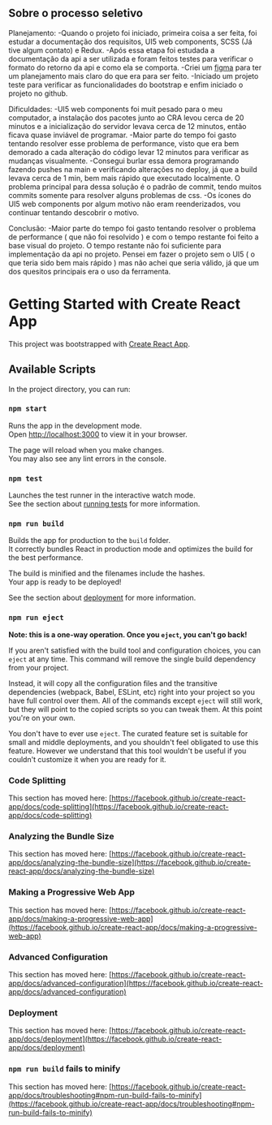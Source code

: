## Sobre o processo seletivo

Planejamento:
-Quando o projeto foi iniciado, primeira coisa a ser feita, foi estudar a documentação dos requisitos, UI5 web components, SCSS (Já tive algum contato) e Redux.
-Após essa etapa foi estudada a documentação da api a ser utilizada e foram feitos testes para verificar o formato do retorno da api e como ela se comporta.
-Criei um [figma](https://www.figma.com/file/6flMM7wOuMnNMpL3eFORGo/Untitled?node-id=0%3A1&t=x0DD8Jex1hBQctNW-0) para ter um planejamento mais claro do que era para ser feito. 
-Iniciado um projeto teste para verificar as funcionalidades do bootstrap e enfim iniciado o projeto no github.

Dificuldades:
-UI5 web components foi muit pesado para o meu computador, a instalação dos pacotes junto ao CRA levou cerca de 20 minutos e a inicialização do servidor levava cerca de 12 minutos, então ficava quase inviável de programar.
-Maior parte do tempo foi gasto tentando resolver esse problema de performance, visto que era bem demorado a cada alteração do código levar 12 minutos para verificar as mudanças visualmente.
-Consegui burlar essa demora programando fazendo pushes na main e verificando alterações no deploy, já que a build levava cerca de 1 min, bem mais rápido que executado localmente. O problema principal para dessa solução é o padrão de commit, tendo muitos commits somente para resolver alguns problemas de css.
-Os ícones do UI5 web components por algum motivo não eram reenderizados, vou continuar tentando descobrir o motivo.

Conclusão:
-Maior parte do tempo foi gasto tentando resolver o problema de performance ( que não foi resolvido ) e com o tempo restante foi feito a base visual do projeto. O tempo restante não foi suficiente para implementação da api no projeto. Pensei em fazer o projeto sem o UI5 ( o que teria sido bem mais rápido ) mas não achei que seria válido, já que um dos quesitos principais era o uso da ferramenta. 


# Getting Started with Create React App

This project was bootstrapped with [Create React App](https://github.com/facebook/create-react-app).

## Available Scripts

In the project directory, you can run:

### `npm start`

Runs the app in the development mode.\
Open [http://localhost:3000](http://localhost:3000) to view it in your browser.

The page will reload when you make changes.\
You may also see any lint errors in the console.

### `npm test`

Launches the test runner in the interactive watch mode.\
See the section about [running tests](https://facebook.github.io/create-react-app/docs/running-tests) for more information.

### `npm run build`

Builds the app for production to the `build` folder.\
It correctly bundles React in production mode and optimizes the build for the best performance.

The build is minified and the filenames include the hashes.\
Your app is ready to be deployed!

See the section about [deployment](https://facebook.github.io/create-react-app/docs/deployment) for more information.

### `npm run eject`

**Note: this is a one-way operation. Once you `eject`, you can't go back!**

If you aren't satisfied with the build tool and configuration choices, you can `eject` at any time. This command will remove the single build dependency from your project.

Instead, it will copy all the configuration files and the transitive dependencies (webpack, Babel, ESLint, etc) right into your project so you have full control over them. All of the commands except `eject` will still work, but they will point to the copied scripts so you can tweak them. At this point you're on your own.

You don't have to ever use `eject`. The curated feature set is suitable for small and middle deployments, and you shouldn't feel obligated to use this feature. However we understand that this tool wouldn't be useful if you couldn't customize it when you are ready for it.



### Code Splitting

This section has moved here: [https://facebook.github.io/create-react-app/docs/code-splitting](https://facebook.github.io/create-react-app/docs/code-splitting)

### Analyzing the Bundle Size

This section has moved here: [https://facebook.github.io/create-react-app/docs/analyzing-the-bundle-size](https://facebook.github.io/create-react-app/docs/analyzing-the-bundle-size)

### Making a Progressive Web App

This section has moved here: [https://facebook.github.io/create-react-app/docs/making-a-progressive-web-app](https://facebook.github.io/create-react-app/docs/making-a-progressive-web-app)

### Advanced Configuration

This section has moved here: [https://facebook.github.io/create-react-app/docs/advanced-configuration](https://facebook.github.io/create-react-app/docs/advanced-configuration)

### Deployment

This section has moved here: [https://facebook.github.io/create-react-app/docs/deployment](https://facebook.github.io/create-react-app/docs/deployment)

### `npm run build` fails to minify

This section has moved here: [https://facebook.github.io/create-react-app/docs/troubleshooting#npm-run-build-fails-to-minify](https://facebook.github.io/create-react-app/docs/troubleshooting#npm-run-build-fails-to-minify)
